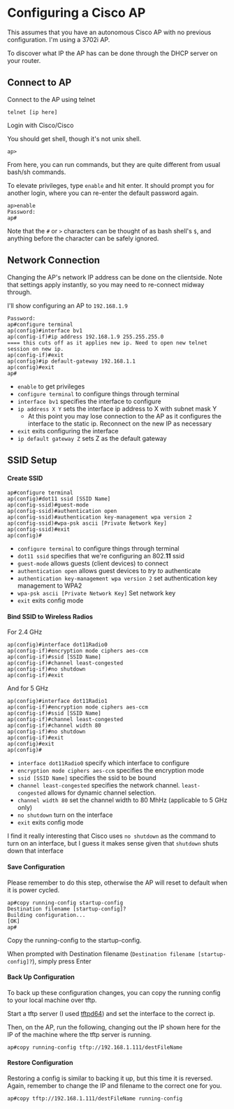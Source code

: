 # Configuring a Cisco AP

This assumes that you have an autonomous Cisco AP with no previous configuration. I'm using a 3702i AP.

To discover what IP the AP has can be done through the DHCP server on your router.

## Connect to AP

Connect to the AP using telnet

`telnet [ip here]`

Login with Cisco/Cisco

You should get shell, though it's not unix shell.

```
ap>
```

From here, you can run commands, but they are quite different from usual bash/sh commands.

To elevate privileges, type `enable` and hit enter. It should prompt you for another login, where you can re-enter the default password again.

```
ap>enable
Password:
ap#
```

Note that the `#` or `>` characters can be thought of as bash shell's `$`, and anything before the character can be safely ignored.

## Network Connection

Changing the AP's network IP address can be done on the clientside. Note that settings apply instantly, so you may need to re-connect midway through.

I'll show configuring an AP to `192.168.1.9`

```ap>enable
Password: 
ap#configure terminal
ap(config)#interface bv1
ap(config-if)#ip address 192.168.1.9 255.255.255.0
==== this cuts off as it applies new ip. Need to open new telnet session on new ip.
ap(config-if)#exit
ap(config)#ip default-gateway 192.168.1.1
ap(config)#exit
ap#
```

 - `enable` to get privileges
 - `configure terminal` to configure things through terminal
 - `interface bv1` specifies the interface to configure
 - `ip address X Y` sets the interface ip address to X with subnet mask Y
    - At this point you may lose connection to the AP as it configures the interface to the static ip. Reconnect on the new IP as necessary
 - `exit` exits configuring the interface
 - `ip default gateway Z` sets Z as the default gateway


## SSID Setup

#### Create SSID

```
ap#configure terminal
ap(config)#dot11 ssid [SSID Name]
ap(config-ssid)#guest-mode
ap(config-ssid)#authentication open
ap(config-ssid)#authentication key-management wpa version 2
ap(config-ssid)#wpa-psk ascii [Private Network Key]
ap(config-ssid)#exit
ap(config)#
```

 - `configure terminal` to configure things through terminal
 - `dot11 ssid` specifies that we're configuring an 802.**11** ssid
 - `guest-mode` allows guests (client devices) to connect
 - `authentication open` allows guest devices to *try to* authenticate
 - `authentication key-management wpa version 2` set authentication key management to WPA2
 - `wpa-psk ascii [Private Network Key]` Set network key
 - `exit` exits config mode

#### Bind SSID to Wireless Radios

For 2.4 GHz

```
ap(config)#interface dot11Radio0
ap(config-if)#encryption mode ciphers aes-ccm
ap(config-if)#ssid [SSID Name]
ap(config-if)#channel least-congested
ap(config-if)#no shutdown
ap(config-if)#exit
```

And for 5 GHz

```
ap(config)#interface dot11Radio1
ap(config-if)#encryption mode ciphers aes-ccm
ap(config-if)#ssid [SSID Name]
ap(config-if)#channel least-congested
ap(config-if)#channel width 80
ap(config-if)#no shutdown
ap(config-if)#exit
ap(config)#exit
ap(config)#
```

 - `interface dot11Radio0` specify which interface to configure
 - `encryption mode ciphers aes-ccm` specifies the encryption mode
 - `ssid [SSID Name]` specifies the ssid to be bound
 - `channel least-congested` specifies the network channel. `least-congested` allows for dynamic channel selection.
 - `channel width 80` set the channel width to 80 MhHz (applicable to 5 GHz only)
 - `no shutdown` turn on the interface
 - `exit` exits config mode

I find it really interesting that Cisco uses `no shutdown` as the command to turn on an interface, but I guess it makes sense given that `shutdown` shuts down that interface


#### Save Configuration

Please remember to do this step, otherwise the AP will reset to default when it is power cycled.

```
ap#copy running-config startup-config
Destination filename [startup-config]?
Building configuration...
[OK]
ap#
```

Copy the running-config to the startup-config.

When prompted with Destination filename (`Destination filename [startup-config]?`), simply press Enter



#### Back Up Configuration

To back up these configuration changes, you can copy the running config to your local machine over tftp. 

Start a tftp server (I used [tftpd64](https://pjo2.github.io/tftpd64/)) and set the interface to the correct ip.

Then, on the AP, run the following, changing out the IP shown here for the IP of the machine where the tftp server is running.

```
ap#copy running-config tftp://192.168.1.111/destFileName
```


#### Restore Configuration

Restoring a config is similar to backing it up, but this time it is reversed. Again, remember to change the IP and filename to the correct one for you.

```
ap#copy tftp://192.168.1.111/destFileName running-config 
```

